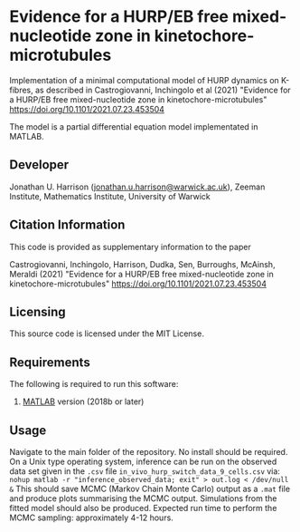 # Evidence for a HURP/EB free mixed-nucleotide zone in kinetochore-microtubules
Implementation of a minimal computational model of HURP dynamics on K-fibres, as described in Castrogiovanni, Inchingolo et al (2021) "Evidence for a HURP/EB free mixed-nucleotide zone in kinetochore-microtubules" https://doi.org/10.1101/2021.07.23.453504

The model is a partial differential equation model implementated in MATLAB.

## Developer

Jonathan U. Harrison (jonathan.u.harrison@warwick.ac.uk),
                Zeeman Institute,
		Mathematics Institute,
		University of Warwick

## Citation Information

This code is provided as supplementary information to the paper

Castrogiovanni, Inchingolo, Harrison, Dudka, Sen, Burroughs, McAinsh, Meraldi (2021) "Evidence for a HURP/EB free mixed-nucleotide zone in kinetochore-microtubules" https://doi.org/10.1101/2021.07.23.453504

## Licensing
This source code is licensed under the MIT License.

## Requirements
The following is required to run this software:

1. [MATLAB](https://uk.mathworks.com/)            version (2018b or later)

## Usage
Navigate to the main folder of the repository. No install should be required. 
On a Unix type operating system, inference can be run on the observed data set given in the `.csv` file `in_vivo_hurp_switch_data_9_cells.csv` via:
	`nohup matlab -r "inference_observed_data; exit" > out.log < /dev/null &`
This should save MCMC (Markov Chain Monte Carlo) output as a `.mat` file and produce plots summarising the MCMC output. Simulations from the fitted model should also be produced. 
Expected run time to perform the MCMC sampling: approximately 4-12 hours.
